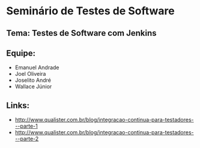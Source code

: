# Seminário de Testes de Software
## Tema: Testes de Software com Jenkins
## Equipe:
  * Emanuel Andrade
  * Joel Oliveira
  * Joselito André
  * Wallace Júnior

## Links:
  * http://www.qualister.com.br/blog/integracao-continua-para-testadores---parte-1
  * http://www.qualister.com.br/blog/integracao-continua-para-testadores---parte-2
